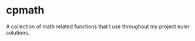 cpmath
======

A collection of math related functions that I use throughout my project euler solutions.

